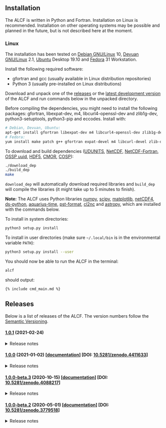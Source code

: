 
## Installation

The ALCF is written in Python and Fortran. Installation on Linux is recommended.
Installation on other operating systems may be possible and planned in the
future, but is not described here at the moment.

### Linux

The installation has been tested on [Debian GNU/Linux](https://www.debian.org/) 10, [Devuan GNU/Linux](https://devuan.org/) 2.1,
[Ubuntu](https://ubuntu.com/) Desktop 19.10 and [Fedora](https://getfedora.org/) 31 Workstation.

Install the following required software:

- gfortran and gcc (usually available in Linux distribution repositories)
- Python 3 (usually pre-installed on Linux distributions)

Download and unpack one of the [releases](#releases)
or the [latest development version](https://github.com/peterkuma/alcf/archive/master.zip)
of the ALCF and run commands below in the unpacked directory.

Before compiling the dependencies, you might need to install the following
packages: gfortran, libexpat-dev, m4, libcurl4-openssl-dev and zlib1g-dev,
python3-setuptools, python3-pip and eccodes. Install with:

```sh
# Debian, Devuan, Ubuntu:
apt-get install gfortran libexpat-dev m4 libcurl4-openssl-dev zlib1g-dev python3-setuptools python3-pip libeccodes-tools unzip
# Fedora:
yum install make patch g++ gfortran expat-devel m4 libcurl-devel zlib-devel python3-setuptools python3-pip eccodes
```

To download and build dependencies
([UDUNITS](https://www.unidata.ucar.edu/software/udunits/),
[NetCDF](https://www.unidata.ucar.edu/software/netcdf/),
[NetCDF-Fortran](https://www.unidata.ucar.edu/software/netcdf/docs-fortran/),
[OSSP uuid](http://www.ossp.org/pkg/lib/uuid/),
[HDF5](https://www.hdfgroup.org/solutions/hdf5),
[CMOR](https://pcmdi.github.io/cmor-site/),
[COSP](https://github.com/alcf-lidar/COSPv1)):

```sh
./download_dep
./build_dep
make
```

`download_dep` will automatically download required libraries and `build_dep`
will compile the libraries (it might take up to 5 minutes to finish).

**Note:** The ALCF uses Python libraries
[numpy](https://numpy.org),
[scipy](https://www.scipy.org),
[matplotlib](https://matplotlib.org),
[netCDF4](http://github.com/Unidata/netcdf4-python),
[ds-python](https://github.com/peterkuma/ds-python),
[aquarius-time](https://github.com/peterkuma/aquarius-time),
[pst-format](https://github.com/peterkuma/pst),
[cl2nc](https://github.com/peterkuma/cl2nc) and
[astropy](https://www.astropy.org), which are installed with the commands below.

To install in system directories:

```sh
python3 setup.py install
```

To install in user directories (make sure `~/.local/bin` is in the environmental variable `PATH`):

```sh
python3 setup.py install --user
```

You should now be able to run the ALCF in the terminal:

```sh
alcf
```

should output:

```
{% include cmd_main.md %}
```

## Releases

Below is a list of releases of the ALCF. The version numbers follow
the [Semantic Versioning](https://semver.org).

#### [1.0.1](https://github.com/alcf-lidar/alcf/releases/tag/v1.0.1) (2021-02-24)

<details>
<summary>Release notes</summary>
<ul>
<li>Fixed download links to dependencies (udunits archive was removed upstream).</li>
</ul>
</details>

#### [1.0.0](https://github.com/alcf-lidar/alcf/releases/tag/v1.0.0) (2021-01-02) [[documentation](https://github.com/alcf-lidar/alcf/releases/download/v1.0.0/alcf-doc-1.0.0.zip)] [DOI: [10.5281/zenodo.4411633](https://doi.org/10.5281/zenodo.4411633)]

<details>
<summary>Release notes</summary>
<ul>
<li>First stable release. No change from 1.0.0-beta.3.</li>
</ul>
</details>

#### [1.0.0-beta.3](https://github.com/alcf-lidar/alcf/releases/tag/v1.0.0-beta.3) (2020-10-15) [[documentation](https://github.com/alcf-lidar/alcf/releases/download/v1.0.0-beta.3/alcf-doc-1.0.0-beta.3.zip)] [DOI: [10.5281/zenodo.4088217](https://doi.org/10.5281/zenodo.4088217)]

<details>
<summary>Release notes</summary>
<ul>
<li>alcf lidar option for coupling of observed data with simulated molecular backscatter.</li>
<li>Removal of molecular backscatter in plots (if available).</li>
<li>alcf stats filter option now supports "night" and "day" and passing of multiple arguments.</li>
<li>New lidar type "default" for re-precessing of already processed lidar data.</li>
<li>Support for plotting of model cloud liquid water, ice content and cloud fraction.</li>
<li>Calculation of lidar ratio changed to effective lidar ratio.</li>
<li>Backscatter plots now show effective lidar ratio and cloud mask by default.</li>
<li>Changed default vlim for backscatter plots to { 0.1 200 } and default sigma to 5.</li>
<li>Output files names are now without colons, which are not compatible with Windows.</li>
<li>More accurate plot labels.</li>
<li>Improved time sampling: exact profile time bounds are used from weighting.</li>
<li>Improved handling of errors and stopping with Ctrl+C.</li>
<li>Improved NetCDF metadata.</li>
<li>Improved compatibility with newer versions of matplotlib.</li>
<li>Fixed clearing of figures in alcf plot backscatter.</li>
</ul>
</details>

#### [1.0.0-beta.2](https://github.com/alcf-lidar/alcf/releases/tag/v1.0.0-beta.2) (2020-05-01) [[documentation](https://github.com/alcf-lidar/alcf-lidar.github.io/releases/download/v1.0.0-beta.2/alcf-doc-1.0.0-beta.2.zip)] [DOI: [10.5281/zenodo.3779518](https://doi.org/10.5281/zenodo.3779518)]

<details>
<summary>Release notes</summary>
<ul>
<li>Initial beta release.</li>
</ul>
</details>
